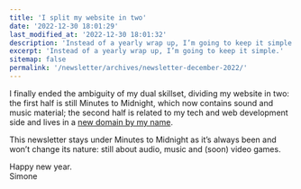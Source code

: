 ```yaml
---
title: 'I split my website in two'
date: '2022-12-30 18:01:29'
last_modified_at: '2022-12-30 18:01:32'
description: 'Instead of a yearly wrap up, I’m going to keep it simple and focus on two things: I split the website in two.'
excerpt: 'Instead of a yearly wrap up, I’m going to keep it simple.'
sitemap: false
permalink: '/newsletter/archives/newsletter-december-2022/'
---
```

I finally ended the ambiguity of my dual skillset, dividing my website in two: the first half is still Minutes to Midnight, which now contains sound and music material; the second half is related to my tech and web development side and lives in a [new domain by my name](https://simonesilvestroni.com).

This newsletter stays under Minutes to Midnight as it’s always been and won’t change its nature: still about audio, music and (soon) video games.

Happy new year.\
Simone